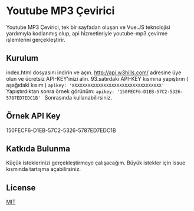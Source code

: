 # Youtube MP3 Çevirici

Youtube MP3 Çevirici, tek bir sayfadan oluşan ve Vue.JS teknolojisi yardımıyla kodlanmış olup, api hizmetleriyle youtube-mp3 çevirme işlemlerini gerçekleştirir.

## Kurulum

index.html dosyasını indirin ve açın.
http://api.w3hills.com/ adresine üye olun ve ücretsiz API-KEY'inizi alın.
93.satırdaki API-KEY kısmına yapıştırın ( aşağıdaki kısım )
```apikey: 'XXXXXXXXXXXXXXXXXXXXXXXXXXXXXXXXXX' ```
Yapıştırdıktan sonra örnek görünüm:
```apikey: '150FECF6-D1EB-57C2-5326-5787ED7EDC1B' ```
Sonrasında kullanabilirsiniz.

## Örnek API Key
150FECF6-D1EB-57C2-5326-5787ED7EDC1B

## Katkıda Bulunma
Küçük isteklerinizi gerçekleştirmeye çalışacağım. Büyük istekler için issue kısmında tartışma açabilirsiniz.

## License
[MIT](https://choosealicense.com/licenses/mit/)
